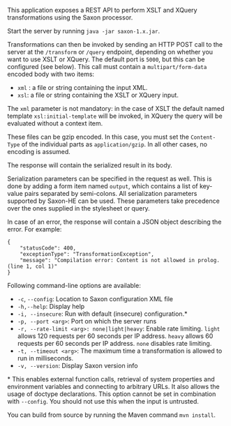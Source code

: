 This application exposes a REST API to perform XSLT and XQuery transformations using the Saxon processor.

Start the server by running `java -jar saxon-1.x.jar`.

Transformations can then be invoked by sending an HTTP POST call to the server at the `/transform` or `/query` endpoint, depending
on whether you want to use XSLT or XQuery.
The default port is `5000`, but this can be configured (see below).
This call must contain a `multipart/form-data` encoded body with two items:

* `xml` : a file or string containing the input XML.
* `xsl`: a file or string containing the XSLT or XQuery input.

The `xml` parameter is not mandatory: in the case of XSLT the default named template `xsl:initial-template` will be invoked, in XQuery the query will be evaluated without a context item.

These files can be gzip encoded. In this case, you must set the `Content-Type` of the individual parts as `application/gzip`.
In all other cases, no encoding is assumed.  

The response will contain the serialized result in its body.

Serialization parameters can be specified in the request as well. This is done by adding a form item named `output`, which contains
a list of key-value pairs separated by semi-colons. All serialization parameters supported by Saxon-HE can be used. 
These parameters take precedence over the ones supplied in the stylesheet or query.

In case of an error, the response will contain a JSON object describing the error.
For example:

```
{
    "statusCode": 400,
    "exceptionType": "TransformationException",
    "message": "Compilation error: Content is not allowed in prolog. (line 1, col 1)"
}
```

Following command-line options are available:

* `-c`, `--config`: Location to Saxon configuration XML file
* `-h,--help`: Display help
* `-i, --insecure`: Run with default (insecure) configuration.*
* `-p, --port <arg>`: Port on which the server runs
* `-r, --rate-limit <arg>: none|light|heavy`: Enable rate limiting. `light` allows 120 requests per 60 seconds per IP address. `heavy` allows 60 requests per 60 seconds per IP address. `none` disables rate limiting.
* `-t, --timeout <arg>`: The maximum time a transformation is allowed to run in milliseconds.
* `-v, --version`: Display Saxon version info


\* This enables external function calls, retrieval of system properties and environment variables and connecting to arbitrary URLs. It also allows the usage of doctype declarations.
This option cannot be set in combination with `--config`. You should not use this when the input is untrusted.


You can build from source by running the Maven command `mvn install`.